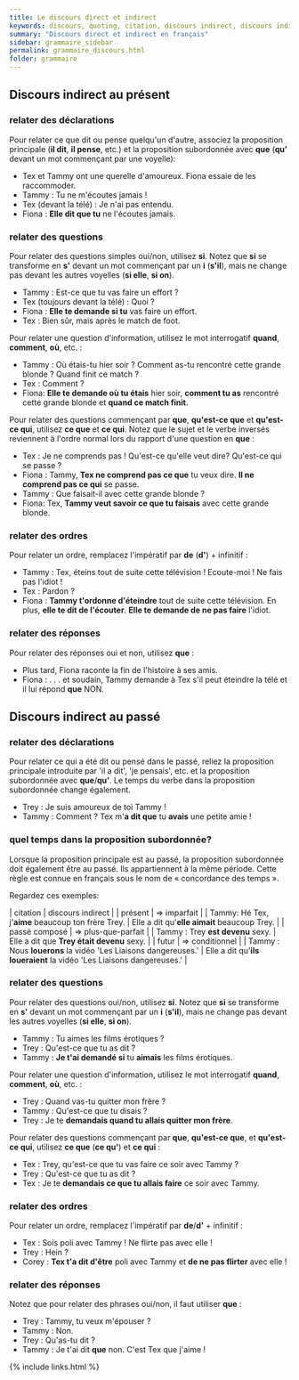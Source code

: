 ```yaml
---
title: Le discours direct et indirect
keywords: discours, quoting, citation, discours indirect, discours indirect
summary: "Discours direct et indirect en français"
sidebar: grammaire_sidebar
permalink: grammaire_discours.html
folder: grammaire
---
```


## Discours indirect au présent

### relater des déclarations
Pour relater ce que dit ou pense quelqu'un d'autre, associez la proposition principale (**il dit**, **il pense**, etc.) et la proposition subordonnée avec **que** (**qu'** devant un mot commençant par une voyelle):

* Tex et Tammy ont une querelle d'amoureux. Fiona essaie de les raccommoder.
* Tammy : Tu ne m'écoutes jamais !
* Tex (devant la télé) : Je n'ai pas entendu.
* Fiona : **Elle dit que tu** ne l'écoutes jamais.

### relater des questions
Pour relater des questions simples oui/non, utilisez **si**. Notez que **si** se transforme en **s'** devant un mot commençant par un **i** (**s'il**), mais ne change pas devant les autres voyelles (**si elle**, **si on**).

* Tammy : Est-ce que tu vas faire un effort ?
* Tex (toujours devant la télé) : Quoi ?
* Fiona : **Elle te demande si tu** vas faire un effort.
* Tex : Bien sûr, mais après le match de foot.

Pour relater une question d'information, utilisez le mot interrogatif **quand**, **comment**, **où**, etc. :

* Tammy : Où étais-tu hier soir ? Comment as-tu rencontré cette grande blonde ? Quand finit ce match ?
* Tex : Comment ?
* Fiona: **Elle te demande où tu étais** hier soir, **comment tu as** rencontré cette grande blonde et **quand ce match finit**.

Pour relater des questions commençant par **que**, **qu'est-ce que** et **qu'est-ce qui**, utilisez **ce que** et **ce qui**. Notez que le sujet et le verbe inversés reviennent à l'ordre normal lors du rapport d'une question en **que** :

* Tex : Je ne comprends pas ! Qu'est-ce qu'elle veut dire? Qu'est-ce qui se passe ?
* Fiona : Tammy, **Tex ne comprend pas ce que** tu veux dire. **Il ne comprend pas ce qui** se passe.
* Tammy : Que faisait-il avec cette grande blonde ?
* Fiona: Tex, **Tammy veut savoir ce que tu faisais** avec cette grande blonde.

### relater des ordres
Pour relater un ordre, remplacez l'impératif par **de** (**d'**) + infinitif :

* Tammy : Tex, éteins tout de suite cette télévision ! Ecoute-moi ! Ne fais pas l'idiot !
* Tex : Pardon ?
* Fiona : **Tammy t'ordonne d'éteindre** tout de suite cette télévision. En plus, **elle te dit de l'écouter**. **Elle te demande de ne pas faire** l'idiot.

### relater des réponses
Pour relater des réponses oui et non, utilisez **que** :

* Plus tard, Fiona raconte la fin de l'histoire à ses amis.
* Fiona : . . . et soudain, Tammy demande à Tex s'il peut éteindre la télé et il lui répond **que** NON.

## Discours indirect au passé

### relater des déclarations
Pour relater ce qui a été dit ou pensé dans le passé, reliez la proposition principale introduite par 'il a dit', 'je pensais', etc. et la proposition subordonnée avec **que**/**qu'**. Le temps du verbe dans la proposition subordonnée change également.

* Trey : Je suis amoureux de toi Tammy !
* Tammy : Comment ? Tex m'**a dit que** tu **avais** une petite amie !

### quel temps dans la proposition subordonnée?
Lorsque la proposition principale est au passé, la proposition subordonnée doit également être au passé. Ils appartiennent à la même période. Cette règle est connue en français sous le nom de « concordance des temps ». 

Regardez ces exemples:

| citation | discours indirect |
| présent | => imparfait |
| Tammy: Hé Tex, j'**aime** beaucoup ton frère Trey. | Elle a dit qu'**elle aimait** beaucoup Trey. |
| passé composé | => plus-que-parfait |
| Tammy : Trey **est devenu** sexy. | Elle a dit que **Trey était devenu** sexy. |
| futur | => conditionnel |
| Tammy : Nous **louerons** la vidéo 'Les Liaisons dangereuses.' | Elle a dit qu'**ils loueraient** la vidéo 'Les Liaisons dangereuses.' |

### relater des questions
Pour relater des questions oui/non, utilisez **si**. Notez que **si** se transforme en **s'** devant un mot commençant par un **i** (**s'il**), mais ne change pas devant les autres voyelles (**si elle**, **si on**).

* Tammy : Tu aimes les films érotiques ?
* Trey : Qu'est-ce que tu as dit ?
* Tammy : **Je t'ai demandé si** tu **aimais** les films érotiques.

Pour relater une question d'information, utilisez le mot interrogatif **quand**, **comment**, **où**, etc. :

* Trey : Quand vas-tu quitter mon frère ?
* Tammy : Qu'est-ce que tu disais ?
* Trey : Je te **demandais quand tu allais quitter mon frère**.

Pour relater des questions commençant par **que**, **qu'est-ce que**, et **qu'est-ce qui**, utilisez **ce que** (**ce qu'**) et **ce qui** :

* Tex : Trey, qu'est-ce que tu vas faire ce soir avec Tammy ?
* Trey : Qu'est-ce que tu as dit ?
* Tex : Je te **demandais ce que tu allais faire** ce soir avec Tammy.

### relater des ordres
Pour relater un ordre, remplacez l'impératif par **de**/**d'** + infinitif :

* Tex : Sois poli avec Tammy ! Ne flirte pas avec elle !
* Trey : Hein ?
* Corey : **Tex t'a dit d'être** poli avec Tammy et **de ne pas flirter** avec elle !

### relater des réponses
Notez que pour relater des phrases oui/non, il faut utiliser **que** :

* Trey : Tammy, tu veux m'épouser ?
* Tammy : Non.
* Trey : Qu'as-tu dit ?
* Tammy : Je t'ai dit **que** non. C'est Tex que j'aime !

{% include links.html %}
